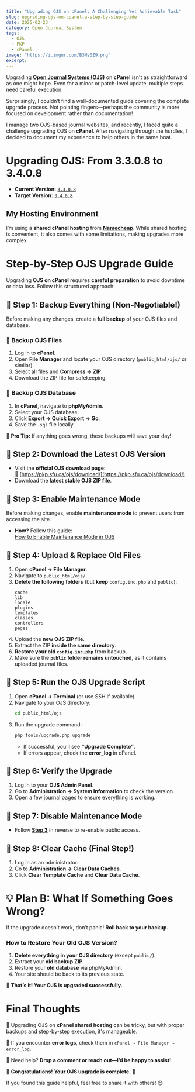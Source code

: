 ```yaml
---
title: "Upgrading OJS on cPanel: A Challenging Yet Achievable Task"
slug: upgrading-ojs-on-cpanel-a-step-by-step-guide
date: 2025-02-23
category: Open Journal System 
tags:
  - OJS
  - PKP
  - cPanel
image: "https://i.imgur.com/B3Ms0Z9.png"
excerpt: 
---
```


Upgrading **[Open Journal Systems (OJS)](https://openjournalsystems.com/)** on **cPanel** isn't as straightforward as one might hope. Even for a minor or patch-level update, multiple steps need careful execution.  

Surprisingly, I couldn’t find a well-documented guide covering the complete upgrade process. Not pointing fingers—perhaps the community is more focused on development rather than documentation!  

I manage two OJS-based journal websites, and recently, I faced quite a challenge upgrading OJS on **cPanel**. After navigating through the hurdles, I decided to document my experience to help others in the same boat.  

# **Upgrading OJS: From 3.3.0.8 to 3.4.0.8**  

- **Current Version:** [`3.3.0.8`](https://github.com/pkp/ojs/releases/tag/3_3_0-8)  
- **Target Version:** [`3.4.0.8`](https://github.com/pkp/ojs/releases/tag/3_4_0-8)  


## **My Hosting Environment**  

I’m using a **shared cPanel hosting** from **[Namecheap](https://www.namecheap.com/hosting/shared/)**. While shared hosting is convenient, it also comes with some limitations, making upgrades more complex.  

# **Step-by-Step OJS Upgrade Guide**  

Upgrading **OJS on cPanel** requires **careful preparation** to avoid downtime or data loss. Follow this structured approach:  

## **🔹 Step 1: Backup Everything (Non-Negotiable!)**  

Before making any changes, create a **full backup** of your OJS files and database.  

### **📌 Backup OJS Files**  
1. Log in to **cPanel**.  
2. Open **File Manager** and locate your OJS directory (`public_html/ojs/` or similar).  
3. Select all files and **Compress → ZIP**.  
4. Download the ZIP file for safekeeping.  

### **📌 Backup OJS Database**  
1. In **cPanel**, navigate to **phpMyAdmin**.  
2. Select your OJS database.  
3. Click **Export → Quick Export → Go**.  
4. Save the `.sql` file locally.  

🔹 **Pro Tip:** If anything goes wrong, these backups will save your day!  

## **🔹 Step 2: Download the Latest OJS Version**  

- Visit the **official OJS download page**:  
  🔗 [https://pkp.sfu.ca/ojs/download/](https://pkp.sfu.ca/ojs/download/)  
- Download the **latest stable OJS ZIP file**.  

## **🔹 Step 3: Enable Maintenance Mode**  

Before making changes, enable **maintenance mode** to prevent users from accessing the site.  

- **How?** Follow this guide:  
  [How to Enable Maintenance Mode in OJS](https://openjournaltheme.com/docs/how-to-add-maintenance-mode-on-ojs/)  

## **🔹 Step 4: Upload & Replace Old Files**  

1. Open **cPanel → File Manager**.  
2. Navigate to `public_html/ojs/`.  
3. **Delete the following folders** (but **keep** `config.inc.php` and `public`):  
   ```
   cache
   lib
   locale
   plugins
   templates
   classes
   controllers
   pages
   ```
4. Upload the **new OJS ZIP file**.  
5. Extract the ZIP **inside the same directory**.  
6. **Restore your old `config.inc.php`** from backup.  
7. Make sure the **`public` folder remains untouched**, as it contains uploaded journal files.  

## **🔹 Step 5: Run the OJS Upgrade Script**  

1. Open **cPanel → Terminal** (or use SSH if available).  
2. Navigate to your OJS directory:  
   ```bash
   cd public_html/ojs
   ```
3. Run the upgrade command:  
   ```bash
   php tools/upgrade.php upgrade
   ```
   - If successful, you’ll see **"Upgrade Complete"**.  
   - If errors appear, check the **error_log** in cPanel.  

## **🔹 Step 6: Verify the Upgrade**  

1. Log in to your **OJS Admin Panel**.  
2. Go to **Administration → System Information** to check the version.  
3. Open a few journal pages to ensure everything is working.  

## **🔹 Step 7: Disable Maintenance Mode**  

- Follow [**Step 3**](#-step-3-enable-maintenance-mode) in reverse to re-enable public access.  

## **🔹 Step 8: Clear Cache (Final Step!)**  

1. Log in as an administrator.  
2. Go to **Administration → Clear Data Caches**.  
3. Click **Clear Template Cache** and **Clear Data Cache**.  

# **💡 Plan B: What If Something Goes Wrong?**  

If the upgrade doesn’t work, don’t panic! **Roll back to your backup.**  

### **How to Restore Your Old OJS Version?**  

1. **Delete everything in your OJS directory** (except `public/`).  
2. Extract your **old backup ZIP**.  
3. Restore your **old database** via phpMyAdmin.  
4. Your site should be back to its previous state.  

🚀 **That’s it! Your OJS is upgraded successfully.**  

# **Final Thoughts**  

🔹 Upgrading OJS on **cPanel shared hosting** can be tricky, but with proper backups and step-by-step execution, it's manageable.  

🔹 If you encounter **error logs**, check them in `cPanel → File Manager → error_log`.  

🔹 Need help? **Drop a comment or reach out—I’d be happy to assist!**  

🎉 **Congratulations! Your OJS upgrade is complete.** 🚀  

If you found this guide helpful, feel free to share it with others! 😊
